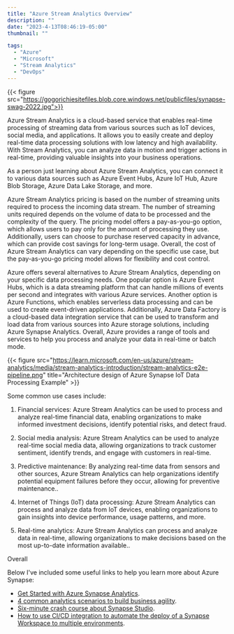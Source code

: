 ```yaml
---
title: "Azure Stream Analytics Overview"
description: ""
date: "2023-4-13T08:46:19-05:00"
thumbnail: ""

tags:
  - "Azure"
  - "Microsoft"
  - "Stream Analytics"
  - "DevOps"
---
```



{{< figure src="https://gogorichiesitefiles.blob.core.windows.net/publicfiles/synapse-swag-2022.jpg">}}

Azure Stream Analytics is a cloud-based service that enables real-time processing of streaming data from various sources such as IoT devices, social media, and applications. It allows you to easily create and deploy real-time data processing solutions with low latency and high availability. With Stream Analytics, you can analyze data in motion and trigger actions in real-time, providing valuable insights into your business operations.


As a person just learning about Azure Stream Analytics, you can connect it to various data sources such as Azure Event Hubs, Azure IoT Hub, Azure Blob Storage, Azure Data Lake Storage, and more.

Azure Stream Analytics pricing is based on the number of streaming units required to process the incoming data stream. The number of streaming units required depends on the volume of data to be processed and the complexity of the query. The pricing model offers a pay-as-you-go option, which allows users to pay only for the amount of processing they use. Additionally, users can choose to purchase reserved capacity in advance, which can provide cost savings for long-term usage. Overall, the cost of Azure Stream Analytics can vary depending on the specific use case, but the pay-as-you-go pricing model allows for flexibility and cost control.

Azure offers several alternatives to Azure Stream Analytics, depending on your specific data processing needs. One popular option is Azure Event Hubs, which is a data streaming platform that can handle millions of events per second and integrates with various Azure services. Another option is Azure Functions, which enables serverless data processing and can be used to create event-driven applications. Additionally, Azure Data Factory is a cloud-based data integration service that can be used to transform and load data from various sources into Azure storage solutions, including Azure Synapse Analytics. Overall, Azure provides a range of tools and services to help you process and analyze your data in real-time or batch mode.



{{< figure src="https://learn.microsoft.com/en-us/azure/stream-analytics/media/stream-analytics-introduction/stream-analytics-e2e-pipeline.png" title="Architecture design of Azure Synapse IoT Data Processing Example" >}}

Some common use cases include:

1. Financial services: Azure Stream Analytics can be used to process and analyze real-time financial data, enabling organizations to make informed investment decisions, identify potential risks, and detect fraud.

1. Social media analysis: Azure Stream Analytics can be used to analyze real-time social media data, allowing organizations to track customer sentiment, identify trends, and engage with customers in real-time.
1. Predictive maintenance: By analyzing real-time data from sensors and other sources, Azure Stream Analytics can help organizations identify potential equipment failures before they occur, allowing for preventive maintenance..
1. Internet of Things (IoT) data processing: Azure Stream Analytics can process and analyze data from IoT devices, enabling organizations to gain insights into device performance, usage patterns, and more.
1. Real-time analytics: Azure Stream Analytics can process and analyze data in real-time, allowing organizations to make decisions based on the most up-to-date information available..


Overall



Below I've included some useful links to help you learn more about Azure Synapse:

- [Get Started with Azure Synapse Analytics](https://learn.microsoft.com/en-us/azure/synapse-analytics/get-started).
- [4 common analytics scenarios to build business agility](https://azure.microsoft.com/en-us/blog/4-common-analytics-scenarios-to-build-business-agility/).
- [Six-minute crash course about Synapse Studio](https://www.kevinrchant.com/2022/12/08/six-minute-crash-course-about-synapse-studio/).
- [How to use CI/CD integration to automate the deploy of a Synapse Workspace to multiple environments](https://techcommunity.microsoft.com/t5/azure-synapse-analytics-blog/how-to-use-ci-cd-integration-to-automate-the-deploy-of-a-synapse/ba-p/2248060).
